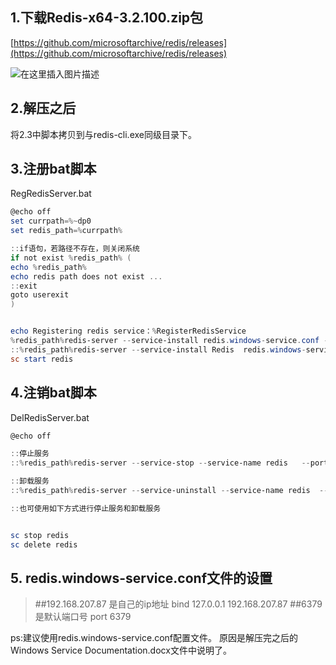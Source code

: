 ## 1.下载Redis-x64-3.2.100.zip包

[https://github.com/microsoftarchive/redis/releases](https://github.com/microsoftarchive/redis/releases)

![在这里插入图片描述](https://img-blog.csdnimg.cn/20200429174146940.png?x-oss-process=image/watermark,type_ZmFuZ3poZW5naGVpdGk,shadow_10,text_aHR0cHM6Ly9ibG9nLmNzZG4ubmV0L01pc3NPZlNwcmluZw==,size_16,color_FFFFFF,t_70)

## 2.解压之后

将2.3中脚本拷贝到与redis-cli.exe同级目录下。

## 3.注册bat脚本

RegRedisServer.bat

```powershell
@echo off
set currpath=%~dp0
set redis_path=%currpath%

::if语句，若路径不存在，则关闭系统
if not exist %redis_path% (
echo %redis_path%
echo redis path does not exist ...
::exit
goto userexit
)


echo Registering redis service：%RegisterRedisService
%redis_path%redis-server --service-install redis.windows-service.conf --service-name redis --loglevel verbose  --port 6379
::%redis_path%redis-server --service-install Redis  redis.windows-service.conf --loglevel verbose   --port 6379
sc start redis
```

## 4.注销bat脚本

DelRedisServer.bat

```powershell
@echo off

::停止服务
::%redis_path%redis-server --service-stop --service-name redis   --port 6379

::卸载服务
::%redis_path%redis-server --service-uninstall --service-name redis  --port 6379

::也可使用如下方式进行停止服务和卸载服务


sc stop redis
sc delete redis
```

## 5. 	redis.windows-service.conf文件的设置

>##192.168.207.87 是自己的ip地址
>bind 127.0.0.1 192.168.207.87
>##6379是默认端口号
>port 6379

ps:建议使用redis.windows-service.conf配置文件。
原因是解压完之后的Windows Service Documentation.docx文件中说明了。

